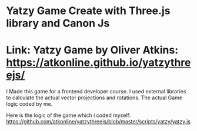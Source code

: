 # Yatzy Game Create with Three.js library and Canon Js

# Link: Yatzy Game by Oliver Atkins: https://atkonline.github.io/yatzythreejs/

I Made this game for a frontend developer course. I used external libraries to calculate the actual vector projections and rotations. The actual Game logic coded by me. 

Here is the logic of the game which i coded myself: https://github.com/atkonline/yatzythreejs/blob/master/scripts/yatzy/yatzy.js